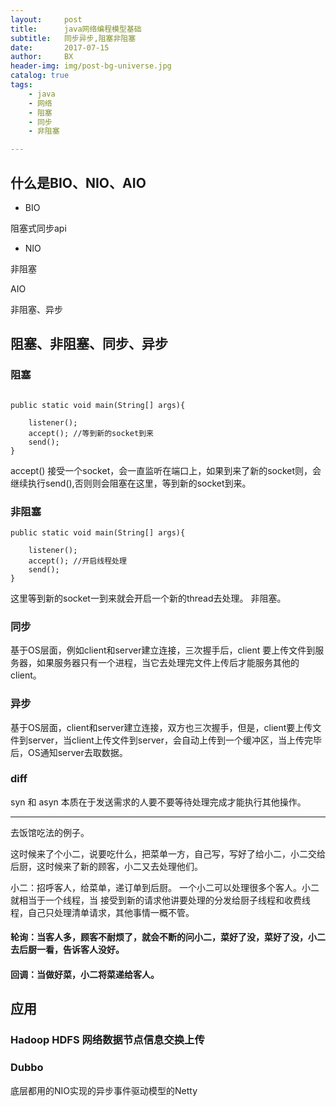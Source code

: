 ```yaml
---
layout:     post
title:      java网络编程模型基础
subtitle:   同步异步,阻塞非阻塞
date:       2017-07-15
author:     BX
header-img: img/post-bg-universe.jpg
catalog: true
tags:
    - java
    - 网络
    - 阻塞
    - 同步
    - 非阻塞

---
```



## 什么是BIO、NIO、AIO

- BIO

阻塞式同步api

- NIO

非阻塞

AIO

非阻塞、异步

## 阻塞、非阻塞、同步、异步

### 阻塞


```

public static void main(String[] args){
    
    listener();
    accept(); //等到新的socket到来
    send();
}
```

accept() 接受一个socket，会一直监听在端口上，如果到来了新的socket则，会继续执行send(),否则则会阻塞在这里，等到新的socket到来。

### 非阻塞

```
public static void main(String[] args){
    
    listener();
    accept(); //开启线程处理
    send();
}
```

这里等到新的socket一到来就会开启一个新的thread去处理。
非阻塞。

### 同步

基于OS层面，例如client和server建立连接，三次握手后，client 要上传文件到服务器，如果服务器只有一个进程，当它去处理完文件上传后才能服务其他的client。

### 异步

基于OS层面，client和server建立连接，双方也三次握手，但是，client要上传文件到server，当client上传文件到server，会自动上传到一个缓冲区，当上传完毕后，OS通知server去取数据。

### diff

syn 和 asyn 本质在于发送需求的人要不要等待处理完成才能执行其他操作。

----
去饭馆吃法的例子。

这时候来了个小二，说要吃什么，把菜单一方，自己写，写好了给小二，小二交给后厨，这时候来了新的顾客，小二又去处理他们。

小二：招呼客人，给菜单，递订单到后厨。
一个小二可以处理很多个客人。小二就相当于一个线程，当 接受到新的请求他讲要处理的分发给厨子线程和收费线程，自己只处理清单请求，其他事情一概不管。

#### 轮询：当客人多，顾客不耐烦了，就会不断的问小二，菜好了没，菜好了没，小二去后厨一看，告诉客人没好。

#### 回调：当做好菜，小二将菜递给客人。

## 应用

### Hadoop HDFS 网络数据节点信息交换上传

### Dubbo 

底层都用的NIO实现的异步事件驱动模型的Netty
